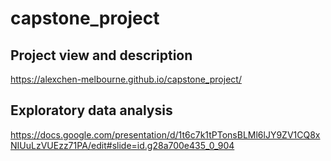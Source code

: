 # capstone_project

## Project view and description
https://alexchen-melbourne.github.io/capstone_project/

## Exploratory data analysis
https://docs.google.com/presentation/d/1t6c7k1tPTonsBLMl6lJY9ZV1CQ8xNIUuLzVUEzz71PA/edit#slide=id.g28a700e435_0_904
